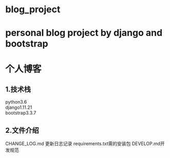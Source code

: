 # blog_project
personal blog project by django and bootstrap
=======
# 个人博客

## 1.技术栈

python3.6    
django1.11.21  
bootstrap3.3.7 

## 2.文件介绍
CHANGE_LOG.md 更新日志记录
requirements.txt需的安装包
DEVELOP.md开发规范
